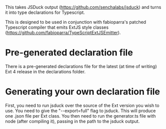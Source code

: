 This takes JSDuck output (https://github.com/senchalabs/jsduck) and turns it into type declarations for Typescript.

This is designed to be used in conjunction with fabioparra's patched Typescript compiler that emits ExtJS style classes (https://github.com/fabioparra/TypeScriptExtJSEmitter).


Pre-generated declaration file
==============================

There is a pre-generated declarations file for the latest (at time of writing) Ext 4 release in the declarations folder.


Generating your own declaration file
====================================

First, you need to run jsduck over the source of the Ext version you wish to use. You need to give the "--export=full" flag to jsduck. This will produce one .json file per Ext class. You then need to run the generator.ts file with node (after compiling it), passing in the path to the jsduck output.